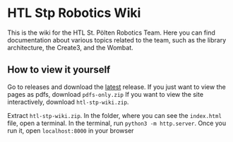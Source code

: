 # HTL Stp Robotics Wiki

This is the wiki for the HTL St. Pölten Robotics Team. Here you can find documentation about various topics related to
the team, such as the library architecture, the Create3, and the Wombat.

## How to view it yourself


Go to releases and download the [latest](https://github.com/htl-stp-ecer/Wiki/releases) release. If you just want to view the pages as pdfs, download `pdfs-only.zip`
If you want to view the site interactively, download `htl-stp-wiki.zip`.

Extract `htl-stp-wiki.zip`. In the folder, where you can see the `index.html` file, open a terminal. In the terminal, run `python3 -m http.server`. Once you run it, open `localhost:8000` in your browser
